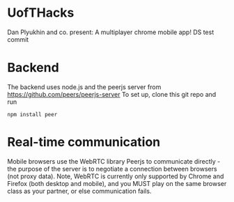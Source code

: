 UofTHacks
=========
Dan Plyukhin and co. present:
A multiplayer chrome mobile app!
DS test commit

Backend
=======
The backend uses node.js and the peerjs server from https://github.com/peers/peerjs-server
To set up, clone this git repo and run

    npm install peer


Real-time communication
=======================
Mobile browsers use the WebRTC library Peerjs to communicate directly - the purpose of the server is to negotiate a connection between browsers (not proxy data).  Note, WebRTC is currently only supported by Chrome and Firefox (both desktop and mobile), and you MUST play on the same browser class as your partner, or else communication fails.

